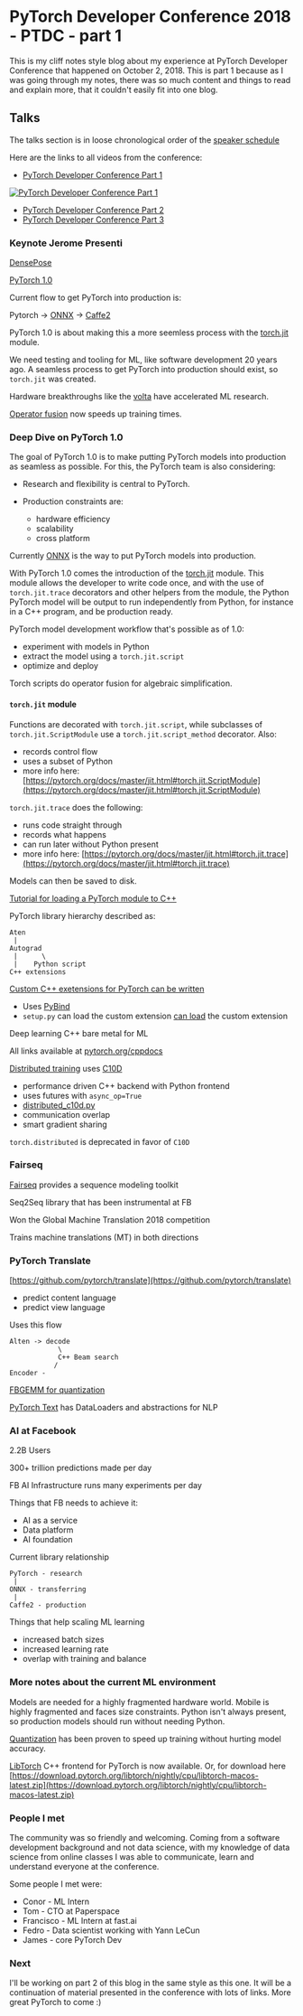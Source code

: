 # PyTorch Developer Conference 2018 - PTDC - part 1

This is my cliff notes style blog about my experience at PyTorch Developer Conference that happened on October 2, 2018. This is part 1 because as I was going through my notes, there was so much content and things to read and explain more, that it couldn't easily fit into one blog.

## Talks

The talks section is in loose chronological order of the [speaker schedule](https://pytorch.fbreg.com/schedule)

Here are the links to all videos from the conference:

- [PyTorch Developer Conference Part 1](https://youtu.be/JVT4XvixNvs)

[![PyTorch Developer Conference Part 1](https://img.youtube.com/vi/YOUTUBE_VIDEO_ID_HERE/0.jpg)](https://youtu.be/JVT4XvixNvs)

- [PyTorch Developer Conference Part 2](https://youtu.be/8881p8p3Guk)
- [PyTorch Developer Conference Part 3](https://youtu.be/KJAnSyB6mME)


### Keynote Jerome Presenti

[DensePose](http://densepose.org/)

[PyTorch 1.0](https://hackernoon.com/pytorch-1-0-468332ba5163)

Current flow to get PyTorch into production is:

Pytorch -> [ONNX](https://pytorch.org/docs/stable/onnx.html) -> [Caffe2](https://caffe2.ai/)

PyTorch 1.0 is about making this a more seemless process with the [torch.jit](https://pytorch.org/docs/master/jit.html) module. 

We need testing and tooling for ML, like software development 20 years ago. A seamless process to get PyTorch into production should exist, so `torch.jit` was created.

Hardware breakthroughs like the [volta](https://www.nvidia.com/en-us/data-center/volta-gpu-architecture/) have accelerated ML research.

[Operator fusion](https://arxiv.org/pdf/1801.00829.pdf) now speeds up training times.

### Deep Dive on PyTorch 1.0

The goal of PyTorch 1.0 is to make putting PyTorch models into production as seamless as possible. For this, the PyTorch team is also considering:

- Research and flexibility is central to PyTorch.

- Production constraints are:

    - hardware efficiency
    - scalability
    - cross platform

Currently [ONNX](https://pytorch.org/docs/stable/onnx.html) is the way to put PyTorch models into production.

With PyTorch 1.0 comes the introduction of the [torch.jit](https://pytorch.org/docs/master/jit.html) module. This module allows the developer to write code once, and with the use of `torch.jit.trace` decorators and other helpers from the module, the Python PyTorch model will be output to run independently from Python, for instance in a C++ program, and be production ready.

PyTorch model development workflow that's possible as of 1.0:

- experiment with models in Python
- extract the model using a `torch.jit.script`
- optimize and deploy

Torch scripts do operator fusion for algebraic simplification.

#### `torch.jit` module

Functions are decorated with `torch.jit.script`, while subclasses of `torch.jit.ScriptModule` use a `torch.jit.script_method` decorator. Also:

- records control flow
- uses a subset of Python
- more info here: [https://pytorch.org/docs/master/jit.html#torch.jit.ScriptModule](https://pytorch.org/docs/master/jit.html#torch.jit.ScriptModule)

`torch.jit.trace` does the following:

- runs code straight through
- records what happens
- can run later without Python present
- more info here: [https://pytorch.org/docs/master/jit.html#torch.jit.trace](https://pytorch.org/docs/master/jit.html#torch.jit.trace)

Models can then be saved to disk.

[Tutorial for loading a PyTorch module to C++](https://pytorch.org/tutorials/advanced/cpp_export.html)

PyTorch library hierarchy described as:

```
Aten
 | 
Autograd
 |      \
 |    Python script
C++ extensions
```

[Custom C++ exetensions for PyTorch can be written](https://pytorch.org/tutorials/advanced/cpp_extension.html)

- Uses [PyBind](https://github.com/pybind/pybind11)
- `setup.py` can load the custom extension [can load](https://pytorch.org/tutorials/advanced/cpp_extension.html#building-with-setuptools) the custom extension

Deep learning C++ bare metal for ML

All links available at [pytorch.org/cppdocs](https://pytorch.org/cppdocs/)

[Distributed training](https://pytorch.org/tutorials/intermediate/dist_tuto.html) uses [C10D](https://github.com/pytorch/pytorch/tree/master/torch/csrc/distributed/c10d)

- performance driven C++ backend with Python frontend
- uses futures with `async_op=True`
- [distributed_c10d.py](https://github.com/pytorch/pytorch/blob/dfa03e94ebf24b12e889f749c481ed687441cf75/torch/distributed/distributed_c10d.py)
- communication overlap
- smart gradient sharing

`torch.distributed` is deprecated in favor of `C10D`

### Fairseq

[Fairseq](https://github.com/pytorch/fairseq) provides a sequence modeling toolkit

Seq2Seq library that has been instrumental at FB

Won the Global Machine Translation 2018 competition

Trains machine translations (MT) in both directions

### PyTorch Translate

[https://github.com/pytorch/translate](https://github.com/pytorch/translate)

- predict content language
- predict view language

Uses this flow

```
Alten -> decode
            \
            C++ Beam search
           /
Encoder -
```

[FBGEMM for quantization](https://code.fb.com/ai-research/rosetta-understanding-text-in-images-and-videos-with-machine-learning/)

[PyTorch Text](https://github.com/pytorch/text) has DataLoaders and abstractions for NLP

### AI at Facebook

2.2B Users

300+ trillion predictions made per day

FB AI Infrastructure runs many experiments per day

Things that FB needs to achieve it:

- AI as a service
- Data platform
- AI foundation

Current library relationship

```
PyTorch - research
 |
ONNX - transferring
 |
Caffe2 - production
```

Things that help scaling ML learning

- increased batch sizes
- increased learning rate
- overlap with training and balance

### More notes about the current ML environment

Models are needed for a highly fragmented hardware world. Mobile is highly fragmented and faces size constraints. Python isn't always present, so production models should run without needing Python.

[Quantization](https://arxiv.org/abs/1806.08342) has been proven to speed up training without hurting model accuracy.

[LibTorch](https://anaconda.org/anaconda/libtorch) C++ frontend for PyTorch is now available.  Or, for download here [https://download.pytorch.org/libtorch/nightly/cpu/libtorch-macos-latest.zip](https://download.pytorch.org/libtorch/nightly/cpu/libtorch-macos-latest.zip)


### People I met

The community was so friendly and welcoming. Coming from a software development background and not data science, with my knowledge of data science from online classes I was able to communicate, learn and understand everyone at the conference.

Some people I met were:

- Conor - ML Intern
- Tom - CTO at Paperspace
- Francisco - ML Intern at fast.ai
- Fedro - Data scientist working with Yann LeCun
- James - core PyTorch Dev

### Next

I'll be working on part 2 of this blog in the same style as this one. It will be a continuation of material presented in the conference with lots of links. More great PyTorch to come :)
